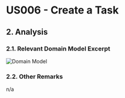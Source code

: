 # US006 - Create a Task 

## 2. Analysis

### 2.1. Relevant Domain Model Excerpt 

![Domain Model](puml)

### 2.2. Other Remarks

n/a